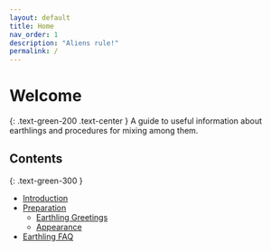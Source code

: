 ```yaml
---
layout: default
title: Home
nav_order: 1
description: "Aliens rule!"
permalink: /
---
```


# Welcome
{: .text-green-200 .text-center }
A guide to useful information about earthlings and procedures for mixing among them.
## Contents
{: .text-green-300 }
+ [Introduction](docs/Introduction.md)
+ [Preparation](docs/preparation/Preparation.md)
  + [Earthling Greetings](docs/preparation/Greetings.md)
  + [Appearance](docs/preparation/Appearance.md)
+ [Earthling FAQ](docs/EarthlingFAQ.md)

